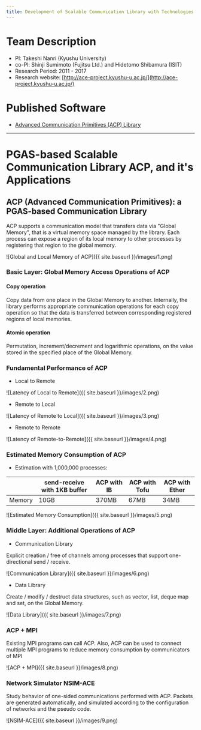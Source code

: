 ```yaml
---
title: Development of Scalable Communication Library with Technologies for Memory Saving and Runtime Optimization
---
```


# Team Description

* Pl: Takeshi Nanri (Kyushu University)
* co-Pl: Shinji Sumimoto (Fujitsu Ltd.) and Hidetomo Shibamura (ISIT)
* Research Period: 2011 - 2017
* Research website: [http://ace-project.kyushu-u.ac.jp/](http://ace-project.kyushu-u.ac.jp/)

# Published Software

* [Advanced Communication Primitives (ACP) Library](https://github.com/project-ace/ACP)

---

# PGAS-based Scalable Communication Library ACP, and it's Applications


## ACP (Advanced Communication Primitives): a PGAS-based Communication Library

ACP supports a communication model that transfers data via "Global Memory", that is a virtual memory space managed by the library. Each process can expose a region of its local memory to other processes by registering that region to the global memory.

![Global and Local Memory of ACP]({{ site.baseurl }}/images/1.png)

### Basic Layer: Global Memory Access Operations of ACP

#### Copy operation
Copy data from one place in the Global Memory to another. Internally, the library performs appropriate communication operations for each copy operation so that the data is transferred between corresponding registered regions of local memories.

#### Atomic operation
Permutation, increment/decrement and logarithmic operations, on the value stored in the specified place of the Global Memory.

### Fundamental Performance of ACP

* Local to Remote

![Latency of Local to Remote]({{ site.baseurl }}/images/2.png)

* Remote to Local

![Latency of Remote to Local]({{ site.baseurl }}/images/3.png)

* Remote to Remote

![Latency of Remote-to-Remote]({{ site.baseurl }}/images/4.png)

### Estimated Memory Consumption of ACP

* Estimation with 1,000,000 processes:


|           | send-receive with 1KB buffer    | ACP with IB | ACP with Tofu | ACP with Ether |
| --------- | ------------------------------- | ----------- | ------------- | -------------- |
| Memory    |                             10GB|       370MB |        67MB   |      34MB      |


![Estimated Memory Consumption]({{ site.baseurl }}/images/5.png)

### Middle Layer: Additional Operations of ACP

* Communication Library

Explicit creation / free of channels among processes that support one-directional send / receive.

![Communication Library]({{ site.baseurl }}/images/6.png)

* Data Library

Create / modify / destruct data structures, such as vector, list, deque map and set, on the Global Memory.

![Data Library]({{ site.baseurl }}/images/7.png)

### ACP + MPI

Existing MPI programs can call ACP. Also, ACP can be used to connect multiple MPI programs to reduce memory consumption by communicators of MPI

![ACP + MPI]({{ site.baseurl }}/images/8.png)

### Network Simulator NSIM-ACE

Study behavior of one-sided communications performed with ACP. Packets are generated automatically, and simulated according to the configuration of networks and the pseudo code.

![NSIM-ACE]({{ site.baseurl }}/images/9.png)

